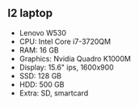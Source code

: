 ## l2 laptop

* Lenovo W530
* CPU: Intel Core i7-3720QM
* RAM: 16 GB
* Graphics: Nvidia Quadro K1000M
* Display: 15.6" ips, 1600x900
* SSD: 128 GB
* HDD: 500 GB
* Extra: SD, smartcard